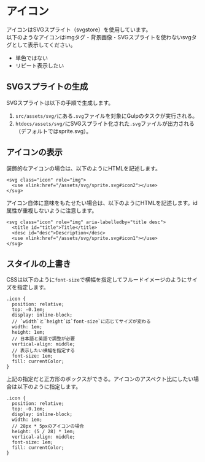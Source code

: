 # アイコン
アイコンはSVGスプライト（svgstore）を使用しています。  
以下のようなアイコンはimgタグ・背景画像・SVGスプライトを使わないsvgタグとして表示してください。

- 単色ではない
- リピート表示したい

## SVGスプライトの生成
SVGスプライトは以下の手順で生成します。

1. `src/assets/svg/`にある`.svg`ファイルを対象にGulpのタスクが実行される。
2. `htdocs/assets/svg/`にSVGスプライト化された`.svg`ファイルが出力される（デフォルトではsprite.svg）。

## アイコンの表示
装飾的なアイコンの場合は、以下のようにHTMLを記述します。

```
<svg class="icon" role="img">
  <use xlink:href="/assets/svg/sprite.svg#icon2"></use>
</svg>
```

アイコン自体に意味をもたせたい場合は、以下のようにHTMLを記述します。id属性が重複しないように注意します。

```
<svg class="icon" role="img" aria-labelledby="title desc">
  <title id="title">Title</title>
  <desc id="desc">Description</desc>
  <use xlink:href="/assets/svg/sprite.svg#icon1"></use>
</svg>
```


## スタイルの上書き
CSSは以下のように`font-size`で横幅を指定してフルードイメージのようにサイズを指定します。

```
.icon {
  position: relative;
  top: -0.1em;
  display: inline-block;
  // `width`と`height`は`font-size`に応じてサイズが変わる
  width: 1em;
  height: 1em;
  // 日本語と英語で調整が必要
  vertical-align: middle;
  // 表示したい横幅を指定する
  font-size: 1em;
  fill: currentColor;
}
```

上記の指定だと正方形のボックスができる。アイコンのアスペクト比にしたい場合は以下のように指定します。

```
.icon {
  position: relative;
  top: -0.1em;
  display: inline-block;
  width: 1em;
  // 28px * 5pxのアイコンの場合
  height: (5 / 28) * 1em;
  vertical-align: middle;
  font-size: 1em;
  fill: currentColor;
}
```
